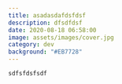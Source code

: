 ```yaml
---
title: asadasdafdsfdsf
description: dfsdfdsf
date: 2020-08-18 06:58:00
image: assets/images/cover.jpg
category: dev
background: "#EB7728"
---
```

`sdfsfdsfsdf`